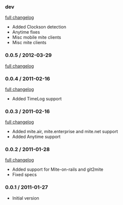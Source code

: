 ### dev

[full changelog](http://github.com/yolk/aua-mite/compare/v0.0.5...master)

* Added Clockson detection
* Anytime fixes
* Misc mobile mite clients
* Misc mite clients

### 0.0.5 / 2012-03-29

[full changelog](http://github.com/yolk/aua-mite/compare/v0.0.4...v0.0.5)

### 0.0.4 / 2011-02-16

[full changelog](http://github.com/yolk/aua-mite/compare/v0.0.3...v0.0.4)

* Added TimeLog support

### 0.0.3 / 2011-02-16

[full changelog](http://github.com/yolk/aua-mite/compare/v0.0.2...v0.0.3)

* Added mite.air, mite.enterprise and mite.net support
* Added Anytime support

### 0.0.2 / 2011-01-28

[full changelog](http://github.com/yolk/aua-mite/compare/v0.0.1...v0.0.2)

* Added support for Mite-on-rails and git2mite
* Fixed specs

### 0.0.1 / 2011-01-27

* Initial version